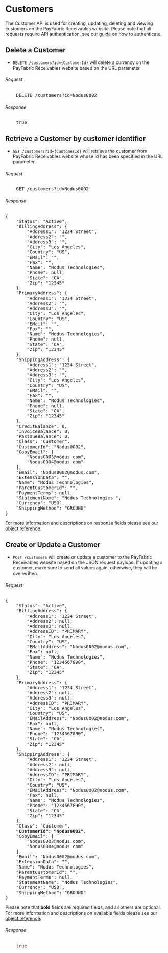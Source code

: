 Customers
============

The Customer API is used for creating, updating, deleting and viewing customers on the PayFabric Receivables website. Please note that all requests require API authentication, see our [guide](Token.md) on how to authenticate.

Delete a Customer
--------------------

* `DELETE /customers?id={CustomerId}` will delete a currency on the PayFabric Receivables website based on the URL parameter

###### Request
<pre>
	DELETE /customers?id=Nodus0002
</pre>

###### Response
<pre>
	true
</pre>


Retrieve a Customer by customer identifier
--------------------

* `GET /customers?id={CustomerId}` will retrieve the customer from PayFabric Receivables website whose Id has been specified in the URL parameter

###### Request
<pre>
	GET /customers?id=Nodus0002
</pre>

###### Response
<pre>
{
    "Status": "Active",
    "BillingAddress": {
        "Address1": "1234 Street",
        "Address2": "",
        "Address3": "",
        "City": "Los Angeles",
        "Country": "US",
        "EMail": "",
        "Fax": "",
        "Name": "Nodus Technologies",
        "Phone": null,
        "State": "CA",
        "Zip": "12345"
    },
    "PrimaryAddress": {
        "Address1": "1234 Street",
        "Address2": "",
        "Address3": "",
        "City": "Los Angeles",
        "Country": "US",
        "EMail": "",
        "Fax": "",
        "Name": "Nodus Technologies",
        "Phone": null,
        "State": "CA",
        "Zip": "12345"
    },
    "ShippingAddress": {
        "Address1": "1234 Street",
        "Address2": "",
        "Address3": "",
        "City": "Los Angeles",
        "Country": "US",
        "EMail": "",
        "Fax": "",
        "Name": "Nodus Technologies",
        "Phone": null,
        "State": "CA",
        "Zip": "12345"
    },
    "CreditBalance": 0,
    "InvoiceBalance": 0,
    "PastDueBalance": 0,
    "Class": "Customer",
    "CustomerId": "Nodus0002",
    "CopyEmail": [
        "Nodus0003@nodus.com",
        "Nodus0004@nodus.com"
    ],
    "Email": "Nodus0002@nodus.com",
    "ExtensionData": "",
    "Name": "Nodus Technologies",
    "ParentCustomerId": "",
    "PaymentTerms": null,
    "StatementName": "Nodus Technologies ",
    "Currency": "USD",
    "ShippingMethod": "GROUND"
}
</pre>

For more information and descriptions on response fields please see our [object reference](../../Objects/Customer.md#CustomerResponse).


Create or Update a Customer
--------------------

* `POST /customers` will create or update a customer to the PayFabric Receivables website based on the JSON request payload. If updating a customer, make sure to send all values again, otherwise, they will be overwritten.

###### Request
<pre>
{
	"Status": "Active",
	"BillingAddress": {
		"Address1": "1234 Street",
		"Address2": null,
		"Address3": null,
		"AddressID": "PRIMARY",
		"City": "Los Angeles",
		"Country": "US",
		"EMailAddress": "Nodus0002@nodus.com",
		"Fax": null,
		"Name": "Nodus Technologies",
		"Phone": "1234567890",
		"State": "CA",
		"Zip": "12345"
	},
	"PrimaryAddress": {
		"Address1": "1234 Street",
		"Address2": null,
		"Address3": null,
		"AddressID": "PRIMARY",
		"City": "Los Angeles",
		"Country": "US",
		"EMailAddress": "Nodus0002@nodus.com",
		"Fax": null,
		"Name": "Nodus Technologies",
		"Phone": "1234567890",
		"State": "CA",
		"Zip": "12345"
	},
	"ShippingAddress": {
		"Address1": "1234 Street",
		"Address2": null,
		"Address3": null,
		"AddressID": "PRIMARY",
		"City": "Los Angeles",
		"Country": "US",
		"EMailAddress": "Nodus0002@nodus.com",
		"Fax": null,
		"Name": "Nodus Technologies",
		"Phone": "1234567890",
		"State": "CA",
		"Zip": "12345"
	},
	"Class": "Customer",
	<b>"CustomerId": "Nodus0002"</b>,
	"CopyEmail": [
		"Nodus0003@nodus.com",
		"Nodus0004@nodus.com"
	],	
	"Email": "Nodus0002@nodus.com",
	"ExtensionData": "",
	"Name": "Nodus Technologies",
	"ParentCustomerId": "",
	"PaymentTerms": null,
	"StatementName": "Nodus Technologies",
	"Currency": "USD",
	"ShippingMethod": "GROUND"
}
</pre>

Please note that **bold** fields are required fields, and all others are optional. For more information and descriptions on available fields please see our [object reference](../../Objects/Customer.md#CustomerPost).

###### Response
<pre>
	true
</pre>
